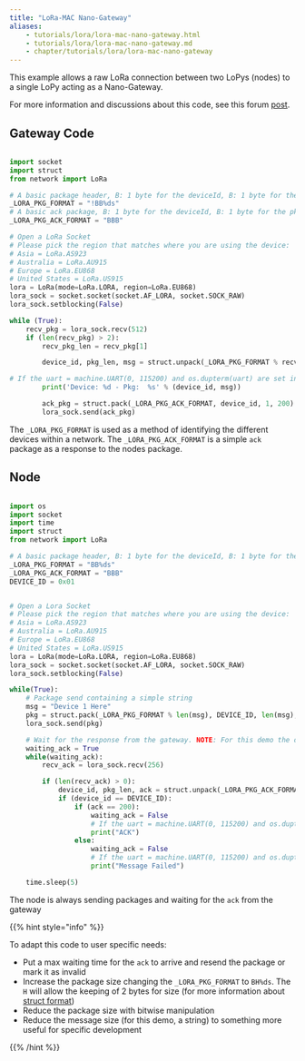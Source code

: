 ```yaml
---
title: "LoRa-MAC Nano-Gateway"
aliases:
    - tutorials/lora/lora-mac-nano-gateway.html
    - tutorials/lora/lora-mac-nano-gateway.md
    - chapter/tutorials/lora/lora-mac-nano-gateway
---
```


This example allows a raw LoRa connection between two LoPys (nodes) to a single LoPy acting as a Nano-Gateway.

For more information and discussions about this code, see this forum [post](https://forum.pycom.io/topic/236/lopy-nano-gateway).

## Gateway Code

```python

import socket
import struct
from network import LoRa

# A basic package header, B: 1 byte for the deviceId, B: 1 byte for the pkg size, %ds: Formatted string for string
_LORA_PKG_FORMAT = "!BB%ds"
# A basic ack package, B: 1 byte for the deviceId, B: 1 byte for the pkg size, B: 1 byte for the Ok (200) or error messages
_LORA_PKG_ACK_FORMAT = "BBB"

# Open a LoRa Socket
# Please pick the region that matches where you are using the device:
# Asia = LoRa.AS923
# Australia = LoRa.AU915
# Europe = LoRa.EU868
# United States = LoRa.US915
lora = LoRa(mode=LoRa.LORA, region=LoRa.EU868)
lora_sock = socket.socket(socket.AF_LORA, socket.SOCK_RAW)
lora_sock.setblocking(False)

while (True):
    recv_pkg = lora_sock.recv(512)
    if (len(recv_pkg) > 2):
        recv_pkg_len = recv_pkg[1]

        device_id, pkg_len, msg = struct.unpack(_LORA_PKG_FORMAT % recv_pkg_len, recv_pkg)

# If the uart = machine.UART(0, 115200) and os.dupterm(uart) are set in the boot.py this print should appear in the serial port
        print('Device: %d - Pkg:  %s' % (device_id, msg))

        ack_pkg = struct.pack(_LORA_PKG_ACK_FORMAT, device_id, 1, 200)
        lora_sock.send(ack_pkg)
```

The `_LORA_PKG_FORMAT` is used as a method of identifying the different devices within a network. The `_LORA_PKG_ACK_FORMAT` is a simple `ack` package as a response to the nodes package.

## Node

```python

import os
import socket
import time
import struct
from network import LoRa

# A basic package header, B: 1 byte for the deviceId, B: 1 byte for the pkg size
_LORA_PKG_FORMAT = "BB%ds"
_LORA_PKG_ACK_FORMAT = "BBB"
DEVICE_ID = 0x01


# Open a Lora Socket
# Please pick the region that matches where you are using the device:
# Asia = LoRa.AS923
# Australia = LoRa.AU915
# Europe = LoRa.EU868
# United States = LoRa.US915
lora = LoRa(mode=LoRa.LORA, region=LoRa.EU868)
lora_sock = socket.socket(socket.AF_LORA, socket.SOCK_RAW)
lora_sock.setblocking(False)

while(True):
    # Package send containing a simple string
    msg = "Device 1 Here"
    pkg = struct.pack(_LORA_PKG_FORMAT % len(msg), DEVICE_ID, len(msg), msg)
    lora_sock.send(pkg)

    # Wait for the response from the gateway. NOTE: For this demo the device does an infinite loop for while waiting the response. Introduce a max_time_waiting for you application
    waiting_ack = True
    while(waiting_ack):
        recv_ack = lora_sock.recv(256)

        if (len(recv_ack) > 0):
            device_id, pkg_len, ack = struct.unpack(_LORA_PKG_ACK_FORMAT, recv_ack)
            if (device_id == DEVICE_ID):
                if (ack == 200):
                    waiting_ack = False
                    # If the uart = machine.UART(0, 115200) and os.dupterm(uart) are set in the boot.py this print should appear in the serial port
                    print("ACK")
                else:
                    waiting_ack = False
                    # If the uart = machine.UART(0, 115200) and os.dupterm(uart) are set in the boot.py this print should appear in the serial port
                    print("Message Failed")

    time.sleep(5)
```

The node is always sending packages and waiting for the `ack` from the gateway

{{% hint style="info" %}}

To adapt this code to user specific needs:

* Put a max waiting time for the `ack` to arrive and resend the package or mark it as invalid
* Increase the package size changing the `_LORA_PKG_FORMAT` to `BH%ds`. The `H` will allow the keeping of 2 bytes for size (for more information about [struct format](https://docs.python.org/2/library/struct.html#format-characters))
* Reduce the package size with bitwise manipulation
* Reduce the message size (for this demo, a string) to something more useful for specific development

{{% /hint %}}

